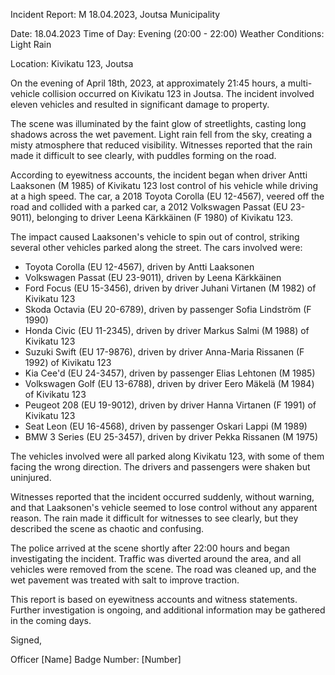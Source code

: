 Incident Report: M 18.04.2023, Joutsa Municipality

Date: 18.04.2023
Time of Day: Evening (20:00 - 22:00)
Weather Conditions: Light Rain

Location: Kivikatu 123, Joutsa

On the evening of April 18th, 2023, at approximately 21:45 hours, a multi-vehicle collision occurred on Kivikatu 123 in Joutsa. The incident involved eleven vehicles and resulted in significant damage to property.

The scene was illuminated by the faint glow of streetlights, casting long shadows across the wet pavement. Light rain fell from the sky, creating a misty atmosphere that reduced visibility. Witnesses reported that the rain made it difficult to see clearly, with puddles forming on the road.

According to eyewitness accounts, the incident began when driver Antti Laaksonen (M 1985) of Kivikatu 123 lost control of his vehicle while driving at a high speed. The car, a 2018 Toyota Corolla (EU 12-4567), veered off the road and collided with a parked car, a 2012 Volkswagen Passat (EU 23-9011), belonging to driver Leena Kärkkäinen (F 1980) of Kivikatu 123.

The impact caused Laaksonen's vehicle to spin out of control, striking several other vehicles parked along the street. The cars involved were:

* Toyota Corolla (EU 12-4567), driven by Antti Laaksonen
* Volkswagen Passat (EU 23-9011), driven by Leena Kärkkäinen
* Ford Focus (EU 15-3456), driven by driver Juhani Virtanen (M 1982) of Kivikatu 123
* Skoda Octavia (EU 20-6789), driven by passenger Sofia Lindström (F 1990)
* Honda Civic (EU 11-2345), driven by driver Markus Salmi (M 1988) of Kivikatu 123
* Suzuki Swift (EU 17-9876), driven by driver Anna-Maria Rissanen (F 1992) of Kivikatu 123
* Kia Cee'd (EU 24-3457), driven by passenger Elias Lehtonen (M 1985)
* Volkswagen Golf (EU 13-6788), driven by driver Eero Mäkelä (M 1984) of Kivikatu 123
* Peugeot 208 (EU 19-9012), driven by driver Hanna Virtanen (F 1991) of Kivikatu 123
* Seat Leon (EU 16-4568), driven by passenger Oskari Lappi (M 1989)
* BMW 3 Series (EU 25-3457), driven by driver Pekka Rissanen (M 1975)

The vehicles involved were all parked along Kivikatu 123, with some of them facing the wrong direction. The drivers and passengers were shaken but uninjured.

Witnesses reported that the incident occurred suddenly, without warning, and that Laaksonen's vehicle seemed to lose control without any apparent reason. The rain made it difficult for witnesses to see clearly, but they described the scene as chaotic and confusing.

The police arrived at the scene shortly after 22:00 hours and began investigating the incident. Traffic was diverted around the area, and all vehicles were removed from the scene. The road was cleaned up, and the wet pavement was treated with salt to improve traction.

This report is based on eyewitness accounts and witness statements. Further investigation is ongoing, and additional information may be gathered in the coming days.

Signed,

Officer [Name]
Badge Number: [Number]
